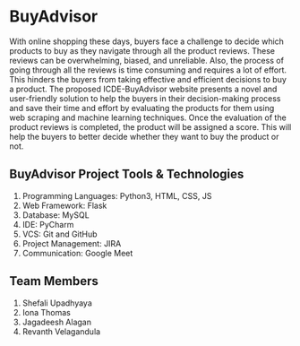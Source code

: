 # BuyAdvisor

With online shopping these days, buyers face a challenge to decide which products to buy as they navigate through all the product reviews. These reviews can be overwhelming, biased, and unreliable. Also, the process of going through all the reviews is time consuming and requires a lot of effort. This hinders the buyers from taking effective and efficient decisions to buy a product. The proposed ICDE-BuyAdvisor website presents a novel and user-friendly solution to help the buyers in their decision-making process and save their time and effort by evaluating the products for them using web scraping and machine learning techniques. Once the evaluation of the product reviews is completed, the product will be assigned a score. This will help the buyers to better decide whether they want to buy the product or not.

## BuyAdvisor Project Tools & Technologies

1. Programming Languages: Python3, HTML, CSS, JS
2. Web Framework: Flask
3. Database: MySQL
4. IDE: PyCharm
5. VCS: Git and GitHub
6. Project Management: JIRA
7. Communication: Google Meet

## Team Members

1. Shefali Upadhyaya
2. Iona Thomas
3. Jagadeesh Alagan
4. Revanth Velagandula